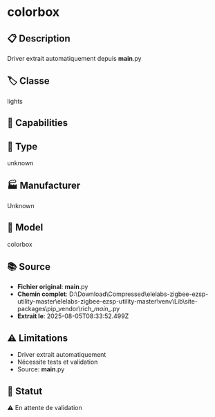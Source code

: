 # colorbox

## 📋 Description
Driver extrait automatiquement depuis __main__.py

## 🏷️ Classe
lights

## 🔧 Capabilities


## 📡 Type
unknown

## 🏭 Manufacturer
Unknown

## 📱 Model
colorbox

## 📚 Source
- **Fichier original**: __main__.py
- **Chemin complet**: D:\Download\Compressed\elelabs-zigbee-ezsp-utility-master\elelabs-zigbee-ezsp-utility-master\venv\Lib\site-packages\pip\_vendor\rich\__main__.py
- **Extrait le**: 2025-08-05T08:33:52.499Z

## ⚠️ Limitations
- Driver extrait automatiquement
- Nécessite tests et validation
- Source: __main__.py

## 🚀 Statut
⚠️ En attente de validation
